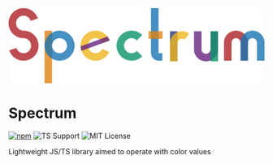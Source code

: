 ![spectrum logo](./readme_assets/spectrum.svg)

# Spectrum

[![npm](https://img.shields.io/npm/dw/%40snipshot/spectrum?style=for-the-badge&logo=npm&label=NPM)](https://www.npmjs.com/package/@snipshot/spectrum)
![TS Support](https://img.shields.io/badge/TS-supported-%233178C6?style=for-the-badge&logo=typescript)
![MIT License](https://img.shields.io/badge/License-MIT-%230B936A?style=for-the-badge)

Lightweight JS/TS library aimed to operate with color values
